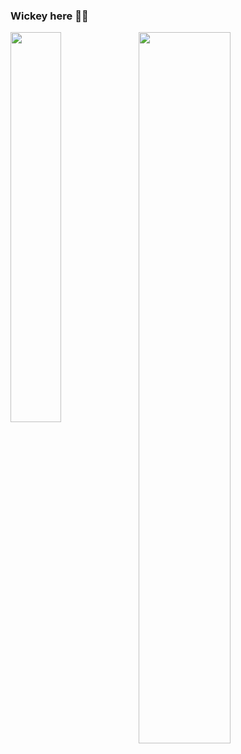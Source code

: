 ### Wickey here 👾🤖

<img align="left" width="40%" src="https://github-readme-stats-git-master-wickeyc.vercel.app/api/top-langs/?username=wickeyc&hide=html&layout=compact&exclude_repo=readme-stats,ShopeeBannerAd,ShopeeBannerAdDisplay,A-Letter,topszecrettelegram,NewYearEve"/>

<img align="left" width="54%" src="https://github-readme-stats-git-master-wickeyc.vercel.app/api?username=wickeyc&include_all_commits=true&count_private=true&show_icons=true&theme=tokyonight"/>

<!-- <img align="left" width="54%" src="https://github-readme-stats-git-master-wickeyc.vercel.app/api?username=wickeyc&count_private=true&include_all_commits=true&show_icons=true&theme=tokyonight&hide=contribs"/> -->
<!--
**WickeyC/wickeyC** is a ✨ _special_ ✨ repository because its `README.md` (this file) appears on your GitHub profile.

Here are some ideas to get you started:

- 🔭 I’m currently working on ...
- 🌱 I’m currently learning ...
- 👯 I’m looking to collaborate on ...
- 🤔 I’m looking for help with ...
- 💬 Ask me about ...
- 📫 How to reach me: ...
- 😄 Pronouns: ...
- ⚡ Fun fact: ...
-->
